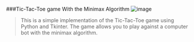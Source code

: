 ###Tic-Tac-Toe game With the Minimax Algorithm
![image](https://github.com/xEncerx/tictaktoe_minimax/assets/109633237/f8f79099-e047-4b9e-960e-884a683b36d6)
>This is a simple implementation of the Tic-Tac-Toe game using Python and Tkinter. The game allows you to play against a computer bot with the minimax algorithm.
